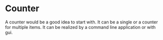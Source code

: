 # Counter
A counter would be a good idea to start with. It can be a single or a counter for multiple items. 
It can be realized by a command line application or with gui. 
